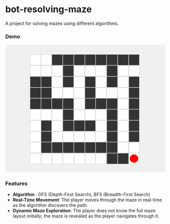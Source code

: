 # bot-resolving-maze

A project for solving mazes using different algorithms.

### Demo
![demo](./demo.gif)

### Features
- **Algorithm** : DFS (Depth-First Search), BFS (Breadth-First Search)
- **Real-Time Movement**: The player moves through the maze in real-time as the algorithm discovers the path.
- **Dynamic Maze Exploration**: The player does not know the full maze layout initially; the maze is revealed as the player navigates through it.